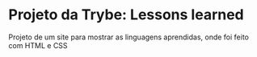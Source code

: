 # Projeto da Trybe: Lessons learned

Projeto de um site para mostrar as linguagens aprendidas, onde foi feito com HTML e CSS
